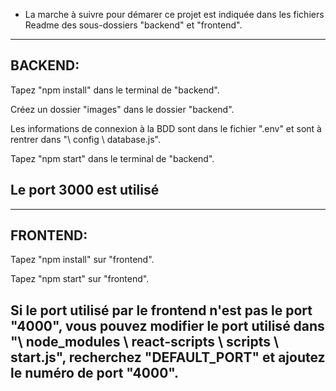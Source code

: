 - La marche à suivre pour démarer ce projet est indiquée dans les fichiers Readme des sous-dossiers "backend" et "frontend".

------------------------------------------------------------------------
BACKEND:
------------------------------------------------------------------------
Tapez "npm install" dans le terminal de "backend".

Créez un dossier "images" dans le dossier "backend".

Les informations de connexion à la BDD sont dans le fichier ".env" et sont à rentrer dans "\ config \ database.js".

Tapez "npm start" dans le terminal de "backend".

Le port 3000 est utilisé
------------------------------------------------------------------------

------------------------------------------------------------------------
FRONTEND:
------------------------------------------------------------------------
Tapez "npm install" sur "frontend".

Tapez "npm start" sur "frontend".

Si le port utilisé par le frontend n'est pas le port "4000", vous pouvez modifier le port utilisé dans "\ node_modules \ react-scripts \ scripts \ start.js", recherchez "DEFAULT_PORT" et ajoutez le numéro de port "4000".
------------------------------------------------------------------------